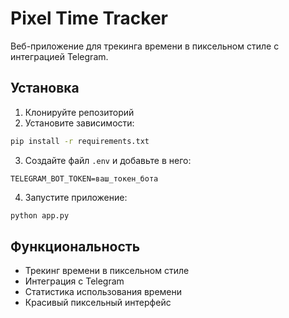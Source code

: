 # Pixel Time Tracker

Веб-приложение для трекинга времени в пиксельном стиле с интеграцией Telegram.

## Установка

1. Клонируйте репозиторий
2. Установите зависимости:
```bash
pip install -r requirements.txt
```
3. Создайте файл `.env` и добавьте в него:
```
TELEGRAM_BOT_TOKEN=ваш_токен_бота
```
4. Запустите приложение:
```bash
python app.py
```

## Функциональность

- Трекинг времени в пиксельном стиле
- Интеграция с Telegram
- Статистика использования времени
- Красивый пиксельный интерфейс 